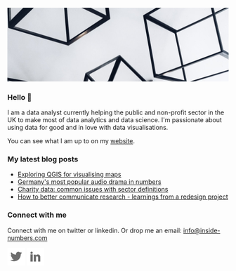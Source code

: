 ![alt text](https://github.com/Lisa-Ho/Lisa-Ho/blob/main/background-image.jpg)

### Hello 👋

I am a data analyst currently helping the public and non-profit sector in the UK to make most of data analytics and data science. I'm passionate about using data for good and in love with data visualisations. 

You can see what I am up to on my [website](www.inside-numbers.com).

### My latest blog posts

- [Exploring QGIS for visualising maps](https://inside-numbers.com/exploring-qgis-for-visualising-maps)
- [Germany's most popular audio drama in numbers](https://inside-numbers.com/germanys-most-popular-audio-drama-in-numbers)
- [Charity data: common issues with sector definitions](https://inside-numbers.com/charity-data-common-issues-with-sector-definitions)
- [How to better communicate research - learnings from a redesign project](https://inside-numbers.com/how-to-better-communicate-research-learnings-from-a-redesign-project)

### Connect with me 

Connect with me on twitter or linkedin. Or drop me an email: info@inside-numbers.com 

[![alt text][1.1]][1] 
[![alt text][2.1]][2]

[1.1]: https://github.com/Lisa-Ho/Lisa-Ho/blob/main/Github-readme-twitter-icon.png
[1]: https://twitter.com/LisaHornung_

[2.1]: https://github.com/Lisa-Ho/Lisa-Ho/blob/main/Github-readme-linkedin-icon.png 
[2]: https://uk.linkedin.com/in/lisa-hornung-16136783


<!--
**Lisa-Ho/Lisa-Ho** is a ✨ _special_ ✨ repository because its `README.md` (this file) appears on your GitHub profile.

Here are some ideas to get you started:

- 🔭 I’m currently working on ...
- 🌱 I’m currently learning ...
- 👯 I’m looking to collaborate on ...
- 🤔 I’m looking for help with ...
- 💬 Ask me about ...
- 📫 How to reach me: ...
- 😄 Pronouns: ...
- ⚡ Fun fact: ...
-->
